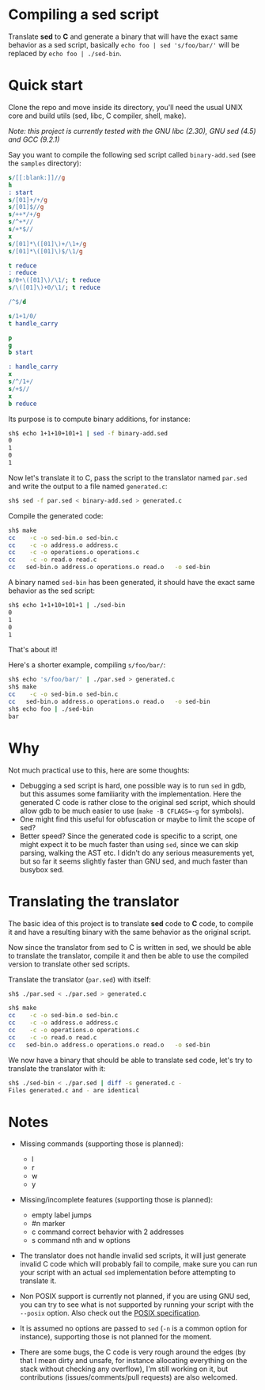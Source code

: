 # Compiling a sed script

Translate **sed** to **C** and generate a binary that will have the exact same
behavior as a sed script, basically `echo foo | sed 's/foo/bar/'` will be
replaced by `echo foo | ./sed-bin`.

# Quick start

Clone the repo and move inside its directory, you'll need the usual UNIX
core and build utils (sed, libc, C compiler, shell, make).

*Note: this project is currently tested with the GNU libc (2.30), GNU sed (4.5)
and GCC (9.2.1)*

Say you want to compile the following sed script called `binary-add.sed` (see
the `samples` directory):

```sed
s/[[:blank:]]//g
h
: start
s/[01]+/+/g
s/[01]$//g
s/++*/+/g
s/^+*//
s/+*$//
x
s/[01]*\([01]\)+/\1+/g
s/[01]*\([01]\)$/\1/g

t reduce
: reduce
s/0+\([01]\)/\1/; t reduce
s/\([01]\)+0/\1/; t reduce

/^$/d

s/1+1/0/
t handle_carry

p
g
b start

: handle_carry
x
s/^/1+/
s/+$//
x
b reduce
```

Its purpose is to compute binary additions, for instance:

```sh
sh$ echo 1+1+10+101+1 | sed -f binary-add.sed
0
1
0
1
```

Now let's translate it to C, pass the script to the translator named `par.sed`
and write the output to a file named `generated.c`:

```sh
sh$ sed -f par.sed < binary-add.sed > generated.c
```

Compile the generated code:

```sh
sh$ make
cc    -c -o sed-bin.o sed-bin.c
cc    -c -o address.o address.c
cc    -c -o operations.o operations.c
cc    -c -o read.o read.c
cc   sed-bin.o address.o operations.o read.o   -o sed-bin
```

A binary named `sed-bin` has been generated, it should have the exact same
behavior as the sed script:

```sh
sh$ echo 1+1+10+101+1 | ./sed-bin
0
1
0
1
```

That's about it!

Here's a shorter example, compiling `s/foo/bar/`:

```sh
sh$ echo 's/foo/bar/' | ./par.sed > generated.c
sh$ make
cc    -c -o sed-bin.o sed-bin.c
cc   sed-bin.o address.o operations.o read.o   -o sed-bin
sh$ echo foo | ./sed-bin
bar
```

# Why

Not much practical use to this, here are some thoughts:

- Debugging a sed script is hard, one possible way is to run `sed` in gdb,
  but this assumes some familiarity with the implementation. Here the generated
  C code is rather close to the original sed script, which should allow gdb to
  be much easier to use (`make -B CFLAGS=-g` for symbols).
- One might find this useful for obfuscation or maybe to limit the scope of sed?
- Better speed? Since the generated code is specific to a script, one might
  expect it to be much faster than using `sed`, since we can skip parsing,
  walking the AST etc. I didn't do any serious measurements yet, but so far it
  seems slightly faster than GNU sed, and much faster than busybox sed.

# Translating the translator

The basic idea of this project is to translate **sed** code to **C** code, to
compile it and have a resulting binary with the same behavior as the original
script.

Now since the translator from sed to C is written in sed, we should be able to
translate the translator, compile it and then be able to use the compiled
version to translate other sed scripts.

Translate the translator (`par.sed`) with itself:

```sh
sh$ ./par.sed < ./par.sed > generated.c
```

```sh
sh$ make
cc    -c -o sed-bin.o sed-bin.c
cc    -c -o address.o address.c
cc    -c -o operations.o operations.c
cc    -c -o read.o read.c
cc   sed-bin.o address.o operations.o read.o   -o sed-bin
```

We now have a binary that should be able to translate sed code, let's try to
translate the translator with it:

```sh
sh$ ./sed-bin < ./par.sed | diff -s generated.c -
Files generated.c and - are identical
```

# Notes

- Missing commands (supporting those is planned):
  - l
  - r
  - w
  - y

- Missing/incomplete features (supporting those is planned):
  - empty label jumps
  - #n marker
  - c command correct behavior with 2 addresses
  - s command nth and w options

- The translator does not handle invalid sed scripts, it will just generate
  invalid C code which will probably fail to compile, make sure you can run your
  script with an actual `sed` implementation before attempting to translate it.

- Non POSIX support is currently not planned, if you are using GNU sed, you can
  try to see what is not supported by running your script with the `--posix`
  option. Also check out the [POSIX specification](https://pubs.opengroup.org/onlinepubs/9699919799/utilities/sed.html).

- It is assumed no options are passed to `sed` (`-n` is a common option for
  instance), supporting those is not planned for the moment.

- There are some bugs, the C code is very rough around the edges (by that I mean
  dirty and unsafe, for instance allocating everything on the stack without
  checking any overflow), I'm still working on it, but contributions
  (issues/comments/pull requests) are also welcomed.
